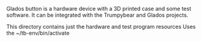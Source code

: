 Glados button is a hardware device with a 3D printed case and some test software. It can be integrated with the Trumpybear and Glados projects.

This directory contains just the hardware and test program resources
Uses the ~/tb-env/bin/activate 
